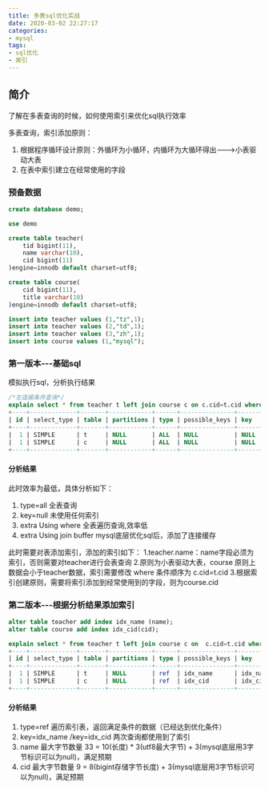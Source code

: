 ```yaml
---
title: 多表sql优化实战
date: 2020-03-02 22:27:17
categories: 
- mysql
tags:
- sql优化
- 索引
---
```

## 简介
了解在多表查询的时候，如何使用索引来优化sql执行效率

多表查询，索引添加原则：
1. 根据程序循环设计原则：外循环为小循环，内循环为大循环得出--->小表驱动大表
2. 在表中索引建立在经常使用的字段

### 预备数据
```sql
create database demo;

use demo

create table teacher(
    tid bigint(11),
    name varchar(10),
    cid bigint(11)
)engine=innodb default charset=utf8;

create table course(
    cid bigint(11),
    title varchar(10)
)engine=innodb default charset=utf8;

insert into teacher values (1,"tz",1);
insert into teacher values (2,"td",1);
insert into teacher values (3,"zh",1);
insert into course values (1,"mysql");
```

<!--more-->

### 第一版本---基础sql
模拟执行sql，分析执行结果
```sql
/*左连接条件查询*/
explain select * from teacher t left join course c on c.cid=t.cid where c.name = "tz";
+----+-------------+-------+------------+------+---------------+------+---------+------+------+----------+----------------------------------------------------+
| id | select_type | table | partitions | type | possible_keys | key  | key_len | ref  | rows | filtered | Extra                                              |
+----+-------------+-------+------------+------+---------------+------+---------+------+------+----------+----------------------------------------------------+
|  1 | SIMPLE      | t     | NULL       | ALL  | NULL          | NULL | NULL    | NULL |    1 |   100.00 | Using where                                        |
|  1 | SIMPLE      | c     | NULL       | ALL  | NULL          | NULL | NULL    | NULL |    1 |   100.00 | Using where; Using join buffer (Block Nested Loop) |
+----+-------------+-------+------------+------+---------------+------+---------+------+------+----------+----------------------------------------------------+
```

#### 分析结果
此时效率为最低，具体分析如下：
1. type=all 全表查询
2. key=null 未使用任何索引
3. extra Using where 全表遍历查询,效率低
4. extra Using join buffer mysql底层优化sql后，添加了连接缓存

此时需要对表添加索引，添加的索引如下：
1.teacher.name：name字段必须为索引，否则需要对teacher进行会表查询
2.原则为小表驱动大表，course 原则上数据会小于teacher数据，索引需要修改 where 条件顺序为 c.cid=t.cid
3.根据索引创建原则，需要将索引添加到经常使用到的字段，则为course.cid

### 第二版本---根据分析结果添加索引
```sql
alter table teacher add index idx_name (name);
alter table course add index idx_cid(cid);

explain select * from teacher t left join course c on  c.cid=t.cid where t.name = "tz";
+----+-------------+-------+------------+------+---------------+----------+---------+------------+------+----------+-------+
| id | select_type | table | partitions | type | possible_keys | key      | key_len | ref        | rows | filtered | Extra |
+----+-------------+-------+------------+------+---------------+----------+---------+------------+------+----------+-------+
|  1 | SIMPLE      | t     | NULL       | ref  | idx_name      | idx_name | 33      | const      |    1 |   100.00 | NULL  |
|  1 | SIMPLE      | c     | NULL       | ref  | idx_cid       | idx_cid  | 9       | demo.t.cid |    1 |   100.00 | NULL  |
+----+-------------+-------+------------+------+---------------+----------+---------+------------+------+----------+-------+
```

#### 分析结果
1. type=ref 遍历索引表，返回满足条件的数据（已经达到优化条件）
2. key=idx_name /key=idx_cid 两次查询都使用到了索引
3. name 最大字节数量 33 = 10(长度) * 3(utf8最大字节) + 3(mysql底层用3字节标识可以为null)，满足预期
4. cid 最大字节数量 9 = 8(bigint存储字节长度) + 3(mysql底层用3字节标识可以为null)，满足预期